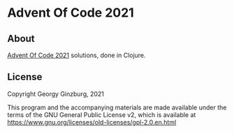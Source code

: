 # Advent Of Code 2021

## About

[Advent Of Code 2021](https://adventofcode.com/) solutions, done in Clojure.

## License

Copyright Georgy Ginzburg, 2021 

This program and the accompanying materials are made available under the
terms of the GNU General Public License v2, which is available at
https://www.gnu.org/licenses/old-licenses/gpl-2.0.en.html
